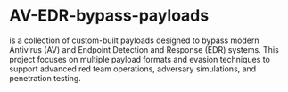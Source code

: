 # AV-EDR-bypass-payloads
is a collection of custom-built payloads designed to bypass modern Antivirus (AV) and Endpoint Detection and Response (EDR) systems. This project focuses on multiple payload formats and evasion techniques to support advanced red team operations, adversary simulations, and penetration testing.
